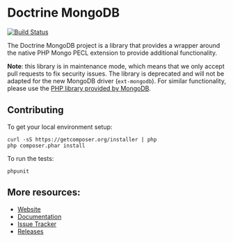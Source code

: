 # Doctrine MongoDB

[![Build Status](https://secure.travis-ci.org/doctrine/mongodb.png?branch=master)](http://travis-ci.org/doctrine/mongodb)

The Doctrine MongoDB project is a library that provides a wrapper around the native PHP Mongo PECL extension to provide additional functionality.

**Note**: this library is in maintenance mode, which means that we only accept pull requests to fix security issues. The library is deprecated and will not be adapted for the new MongoDB driver (`ext-mongodb`). For similar functionality, please use the [PHP library provided by MongoDB](https://github.com/mongodb/mongo-php-library).

## Contributing

To get your local environment setup:

	curl -sS https://getcomposer.org/installer | php
	php composer.phar install

To run the tests:

	phpunit

## More resources:

* [Website](http://www.doctrine-project.org)
* [Documentation](http://www.doctrine-project.org/projects/mongodb.html)
* [Issue Tracker](https://github.com/doctrine/mongodb/issues)
* [Releases](https://github.com/doctrine/mongodb/releases)
